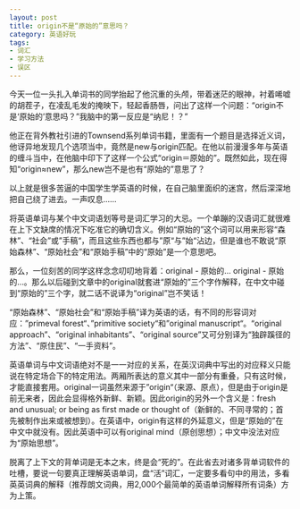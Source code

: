 ```yaml
---
layout: post
title: origin不是“原始的”意思吗？
category: 英语好玩
tags:
- 词汇
- 学习方法
- 误区
---
```

今天一位一头扎入单词书的同学抬起了他沉重的头颅，带着迷茫的眼神，衬着唏嘘的胡茬子，在凌乱毛发的掩映下，轻起香肠唇，问出了这样一个问题：“origin不是‘原始的’意思吗？”我脑中的第一反应是“纳尼！？”<!--more-->

他正在背外教社引进的Townsend系列单词书籍，里面有一个题目是选择近义词，他讶异地发现几个选项当中，竟然是new与origin匹配。在他以前漫漫多年与英语的缠斗当中，在他脑中印下了这样一个公式“origin＝原始的”。既然如此，现在得知“origin≈new”，那么new岂不是也有“原始的”意思了？

以上就是很多苦逼的中国学生学英语的时候，在自己脑里面织的迷宫，然后深深地把自己绕了进去。一声叹息……

将英语单词与某个中文词语划等号是词汇学习的大忌。一个单蹦的汉语词汇就很难在上下文缺席的情况下吃准它的确切含义。例如“原始的”这个词可以用来形容“森林”、“社会”或”手稿“，而且这些东西也都与”原“与”始“沾边，但是谁也不敢说“原始森林”、“原始社会”和“原始手稿”中的“原始”是一个意思吧。

那么，一位刻苦的同学这样念念叨叨地背着：original - 原始的… original - 原始的…。那么以后碰到文章中的original就套进“原始的”三个字作解释，在中文中碰到“原始的”三个字，就二话不说译为“original”岂不笑话！

“原始森林”、“原始社会”和“原始手稿”译为英语的话，有不同的形容词对应：”primeval forest“、”primitive society“和”original manuscript“。“original approach”、“original inhabitants”、“original source”又可分别译为“独辟蹊径的方法”、“原住民”、“一手资料”。

英语单词与中文词语绝对不是一一对应的关系，在英汉词典中写出的对应释义只能说在特定场合下的特定用法。两厢所表达的意义其中一部分有重叠，只有这时候，才能直接套用。original一词虽然来源于”origin“（来源、原点），但是由于origin是前无来者，因此会显得格外新鲜、新颖。因此origin的另外一个含义是：fresh and unusual; or being as first made or thought of（新鲜的、不同寻常的；首先被制作出来或被想到）。在英语中，origin有这样的外延意义，但是“原始的”在中文中就没有。因此英语中可以有original mind（原创思想）；中文中没法对应为“原始思想”。

脱离了上下文的背单词是无本之末，终是会“死的”。在此省去对诸多背单词软件的吐槽，要说一句要真正理解英语单词，盘“活”词汇，一定要多看句中的用法，多看英英词典的解释（推荐朗文词典，用2,000个最简单的英语单词解释所有词条）方为上策。
